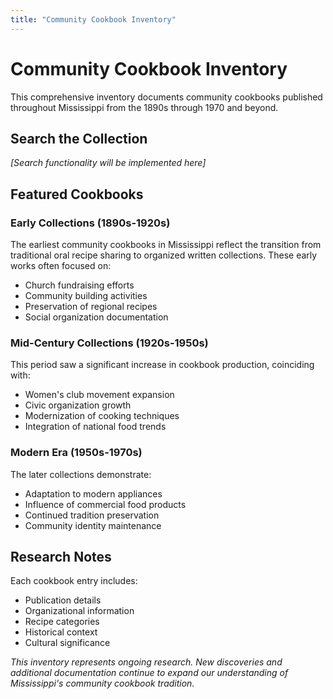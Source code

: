 ```yaml
---
title: "Community Cookbook Inventory"
---
```


# Community Cookbook Inventory

This comprehensive inventory documents community cookbooks published throughout Mississippi from the 1890s through 1970 and beyond.

## Search the Collection

*[Search functionality will be implemented here]*

## Featured Cookbooks

### Early Collections (1890s-1920s)

The earliest community cookbooks in Mississippi reflect the transition from traditional oral recipe sharing to organized written collections. These early works often focused on:

- Church fundraising efforts
- Community building activities
- Preservation of regional recipes
- Social organization documentation

### Mid-Century Collections (1920s-1950s)

This period saw a significant increase in cookbook production, coinciding with:

- Women's club movement expansion
- Civic organization growth
- Modernization of cooking techniques
- Integration of national food trends

### Modern Era (1950s-1970s)

The later collections demonstrate:

- Adaptation to modern appliances
- Influence of commercial food products
- Continued tradition preservation
- Community identity maintenance

## Research Notes

Each cookbook entry includes:
- Publication details
- Organizational information
- Recipe categories
- Historical context
- Cultural significance

*This inventory represents ongoing research. New discoveries and additional documentation continue to expand our understanding of Mississippi's community cookbook tradition.*

